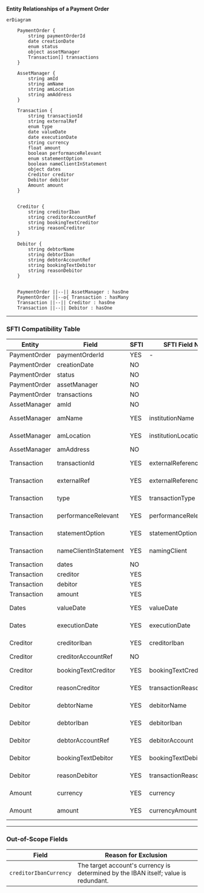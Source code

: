**Entity Relationships of a Payment Order**

```mermaid
erDiagram

    PaymentOrder {
        string paymentOrderId
        date creationDate
        enum status
        object assetManager
        Transaction[] transactions
    }

    AssetManager {
        string amId
        string amName
        string amLocation
        string amAddress
    }

    Transaction {
        string transactionId
        string externalRef
        enum type
        date valueDate
        date executionDate
        string currency
        float amount
        boolean performanceRelevant
        enum statementOption
        boolean nameClientInStatement
        object dates
        Creditor creditor
        Debitor debitor
        Amount amount
    }


    Creditor {
        string creditorIban
        string creditorAccountRef
        string bookingTextCreditor
        string reasonCreditor
    }

    Debitor {
        string debtorName
        string debtorIban
        string debtorAccountRef
        string bookingTextDebitor
        string reasonDebitor
    }


    PaymentOrder ||--|| AssetManager : hasOne
    PaymentOrder ||--o{ Transaction : hasMany
    Transaction ||--|| Creditor : hasOne
    Transaction ||--|| Debitor : hasOne

```

---

### SFTI Compatibility Table

| Entity        | Field                   | SFTI | SFTI Field Name         | SFTI Path                                      |
|---------------|--------------------------|------|------------------------|------------------------------------------------|
| PaymentOrder  | paymentOrderId           | YES  | -                      | -                                              |
| PaymentOrder  | creationDate             | NO   |||
| PaymentOrder  | status                   | NO   |||
| PaymentOrder  | assetManager             | NO   |||
| PaymentOrder  | transactions             | NO   |||
| AssetManager  | amId                     | NO   |||
| AssetManager  | amName                   | YES  | institutionName           | transaction > creditor > institutionName  |
| AssetManager  | amLocation               | YES  | institutionLocation       | transaction > creditor > institutionLocation  |
| AssetManager  | amAddress                | NO   |||
| Transaction   | transactionId            | YES  | externalReferenceNumber   | transaction > details > externalReferenceNumber  |
| Transaction   | externalRef              | YES  | externalReferenceNumber   | transaction > details > externalReferenceNumber  |
| Transaction   | type                     | YES  | transactionType           | transaction > details > transactionType  |
| Transaction   | performanceRelevant      | YES  | performanceRelevance      | transaction > details > performanceRelevance  |
| Transaction   | statementOption          | YES  | statementOption           | transaction > details > statementOption  |
| Transaction   | nameClientInStatement    | YES  | namingClient              | transaction > details > namingClient  |
| Transaction   | dates                    | NO   |||
| Transaction   | creditor                 | YES  |||
| Transaction   | debitor                  | YES  |||
| Transaction   | amount                   | YES  |||
| Dates         | valueDate                | YES  | valueDate                 | transaction > details > valueDate  |
| Dates         | executionDate            | YES  | executionDate             | transaction > details > executionDate  |
| Creditor      | creditorIban             | YES  | creditorIban              | transaction > creditor > creditorIban  |
| Creditor      | creditorAccountRef       | NO   |||
| Creditor      | bookingTextCreditor      | YES  | bookingTextCreditor       | transaction > details > bookingTextCreditor  |
| Creditor      | reasonCreditor           | YES  | transactionReasonCreditor | transaction > details > transactionReasonCreditor  |
| Debitor       | debtorName               | YES  | debitorName               | transaction > debitor > debitorName  |
| Debitor       | debtorIban               | YES  | debitorIban               | transaction > debitor > debitorIban  |
| Debitor       | debtorAccountRef         | YES  | debitorAccount            | transaction > debitor > debitorAccount  |
| Debitor       | bookingTextDebitor       | YES  | bookingTextDebitor        | transaction > details > bookingTextDebitor  |
| Debitor       | reasonDebitor            | YES  | transactionReasonDebitor  | transaction > details > transactionReasonDebitor  |
| Amount        | currency                 | YES  | currency                  | transaction > details > currency  |
| Amount        | amount                   | YES  | currencyAmount            | transaction > details > currencyAmount  |

---

### Out-of-Scope Fields

| Field                  | Reason for Exclusion                                                                 |
|------------------------|--------------------------------------------------------------------------------------|
| `creditorIbanCurrency` | The target account's currency is determined by the IBAN itself; value is redundant.  |

